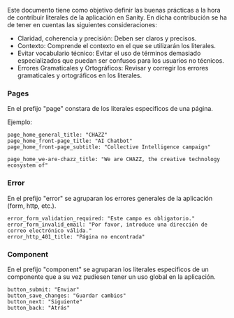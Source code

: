 Este documento tiene como objetivo definir las buenas prácticas a la hora de contribuir literales de la aplicación en Sanity. En dicha contribución se ha de tener en cuentas las siguientes consideraciones:

- Claridad, coherencia y precisión: Deben ser claros y precisos.
- Contexto: Comprende el contexto en el que se utilizarán los literales.
- Evitar vocabulario técnico: Evitar el uso de términos demasiado especializados que puedan ser confusos para los usuarios no técnicos.
- Errores Gramaticales y Ortográficos: Revisar y corregir los errores gramaticales y ortográficos en los literales.

### Pages

En el prefijo "page" constara de los literales especificos de una página.

Ejemplo:

```
page_home_general_title: "CHAZZ"
page_home_front-page_title: "AI Chatbot"
page_home_front-page_subtitle: "Collective Intelligence campaign"

page_home_we-are-chazz_title: "We are CHAZZ, the creative technology ecosystem of"
```

### Error

En el prefijo "error" se agruparan los errores generales de la aplicación (form, http, etc.).

```
error_form_validation_required: "Este campo es obligatorio."
error_form_invalid_email: "Por favor, introduce una dirección de correo electrónico válida."
error_http_401_title: "Página no encontrada"
```

### Component

En el prefijo "component" se agruparan los literales especificos de un componente que a su vez pudiesen tener un uso global en la aplicación.

```
button_submit: "Enviar"
button_save_changes: "Guardar cambios"
button_next: "Siguiente"
button_back: "Atrás"
```
